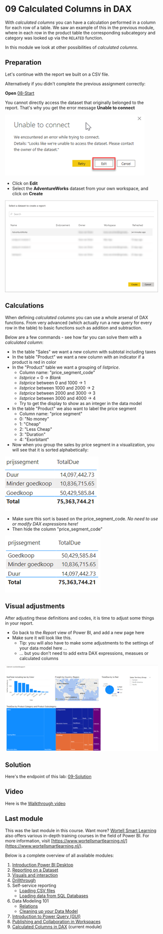 # 09 Calculated Columns in DAX

With *calculated columns* you can have a calculation performed in a column for each row of a table. We saw an example of this in the previous module, where in each row in the product table the corresponding subcategory and category was looked up via the `RELATED` function.

In this module we look at other possibilities of _calculated columns_.

##  Preparation

Let's continue with the report we built on a CSV file.

Alternatively if you didn't complete the previous assignment correctly:

**Open** [08-Start](../08-publishing-and-collaboration-in-workspaces/08-Start.pbit)

You cannot directly access the dataset that originally belonged to the report. That's why you get the error message **Unable to connect**

![Unable to connect](../08-publishing-and-collaboration-in-workspaces/img/00-unable-to-connect.png)

* Click on **Edit**
* Select the **AdventureWorks** dataset from your own workspace, and click on **Create**

![Kies AdventureWorks](../08-publishing-and-collaboration-in-workspaces/img/SelectModelFromPBI.png)
 
## Calculations

When defining _calculated columns_ you can use a whole arsenal of DAX functions. From very advanced (which actually run a new query for every row in the table) to basic functions such as addition and subtraction.

Below are a few commands - see how far you can solve them with a _calculated column_:

* In the table "Sales" we want a new column with subtotal including taxes
* In the table "Product" we want a new column with an indicator if a product is red in color
* In the "Product" table we want a grouping of _listprice_.
  * Column name: "price_segment_code"
  * _listprice_ = 0 -> _Blank_
  * _listprice_ between 0 and 1000 -> 1
  * _listprice_ between 1000 and 2000 -> 2
  * _listprice_ between 2000 and 3000 -> 3
  * _listprice_ between 3000 and 4000 -> 4
  * Try to get the display to show as an integer in the data model
* In the table "Product" we also want to label the price segment
  * Column name: "price segment"
  * 0: "No money"
  * 1: "Cheap"
  * 2: "Less Cheap"
  * 3: "Duration"
  * 4: "Exorbitant"
* Now when you group the sales by price segment in a visualization, you will see that it is sorted alphabetically:

![Foute sortering](img/prijssegment-sortering-fout.png)

* Make sure this sort is based on the price_segment_code. *No need to use or modify DAX expressions here!*
* Then hide the column "price_segment_code"

![Correcte sortering](img/prijssegment-sortering-goed.png)

## Visual adjustments

After adjusting these definitions and codes, it is time to adjust some things in your report.

* Go back to the *Report* view of Power BI, and add a new page here
* Make sure it will look like this.
   * Tip: you will also have to make some adjustments to the settings of your data model here ...
   * ... but you don't need to add extra DAX expressions, measues or calculated columns

![Doelopmaak rapport](img/screenshot-pbi-doel.png)

## Solution

Here's the endpoint of this lab: [09-Solution](09-Solution.pbix)

## Video

Here is the [Walkthrough video](https://vimeo.com/586426505/dffdaeb522)

## Last module

This was the last module in this course. Want more? [Wortell Smart Learning](https://www.wortellsmartlearning.nl/) also offers various in-depth training courses in the field of Power BI. For more information, visit [https://www.wortellsmartlearning.nl/](https://www.wortellsmartlearning.nl/).

 Below is a complete overview of all available modules:

1. [Introduction Power BI Desktop](../01-introduction/01-introduction-powerbi-desktop.md)
2. [Reporting on a Dataset](../02-reporting-on-dataset/02-reporting-on-dataset.md)
3. [Visuals and interaction](../03-visuals-and-interaction/03-visuals-and-interaction.md)
4. [Drillthrough](../04-drillthrough/04-drillthrough.md)
5. Self-service reporting
   * [Loading CSV files](../05-self-service-reporting/05-csv-inladen.md)
   * [Loading data from SQL Databases](../05-self-service-reporting/06-sql-inladen.md)
6. Data Modeling 101
   * [Relations](../06-data-modeling-101/07-relaties.md)
   * [Cleaning up your Data Model](../06-data-modeling-101/08-opschonen.md)
7. [Introduction to Power Query (GUI)](../07-power-query-gui/09-power-query.md)
8. [Publishing and Collaboration in Workspaces](../08-publishing-and-collaboration-in-workspaces/10-publishing-and-collaboration-in-workspaces.md)
9. [Calculated Columns in DAX](../09-dax/11-calc-columns.md) (current module)
